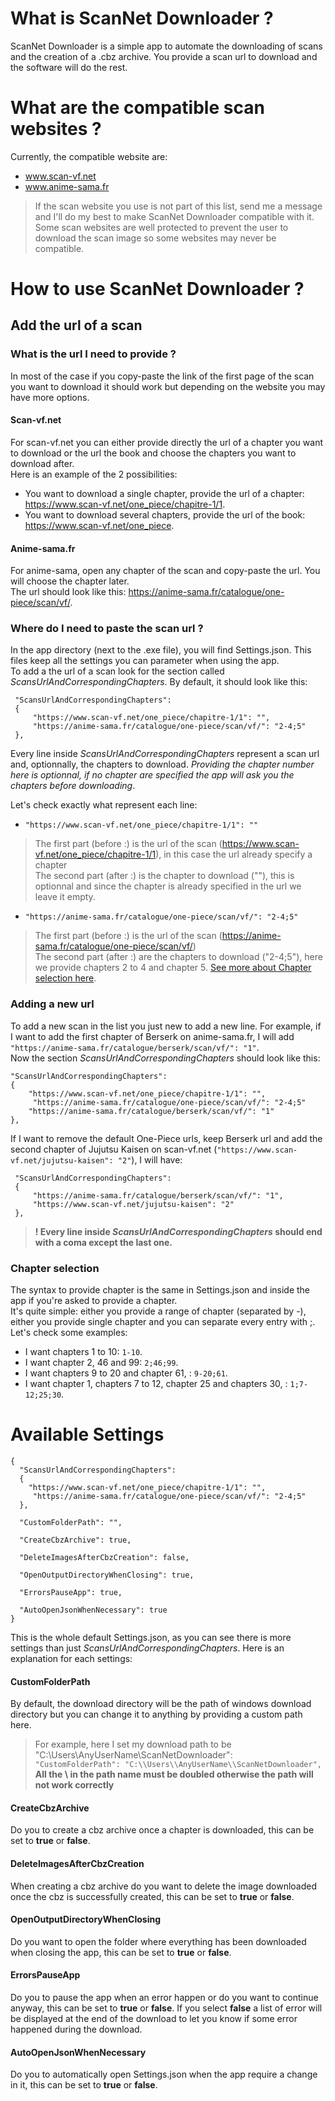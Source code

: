 # What is ScanNet Downloader ?

ScanNet Downloader is a simple app to automate the downloading of scans and the creation of a .cbz archive.
You provide a scan url to download and the software will do the rest.

# What are the compatible scan websites ?

Currently, the compatible website are:
- www.scan-vf.net
- www.anime-sama.fr

> If the scan website you use is not part of this list, send me a message and I'll do my best to make ScanNet Downloader compatible with it.
> Some scan websites are well protected to prevent the user to download the scan image so some websites may never be compatible.

# How to use ScanNet Downloader ?

## Add the url of a scan

### What is the url I need to provide ?
In most of the case if you copy-paste the link of the first page of the scan you want to download it should work but depending on the website you may have more options.

#### Scan-vf.net

For scan-vf.net you can either provide directly the url of a chapter you want to download or the url the book and choose the chapters you want to download after.<br>
Here is an example of the 2 possibilities:
- You want to download a single chapter, provide the url of a chapter: https://www.scan-vf.net/one_piece/chapitre-1/1.
- You want to download several chapters, provide the url of the book: https://www.scan-vf.net/one_piece.

#### Anime-sama.fr

For anime-sama, open any chapter of the scan and copy-paste the url. You will choose the chapter later.<br>
The url should look like this: https://anime-sama.fr/catalogue/one-piece/scan/vf/.

### Where do I need to paste the scan url ?

In the app directory (next to the .exe file), you will find Settings.json. This files keep all the settings you can parameter when using the app.<br>
To add a the url of a scan look for the section called *ScansUrlAndCorrespondingChapters*. By default, it should look like this:
```
 "ScansUrlAndCorrespondingChapters":
 {
     "https://www.scan-vf.net/one_piece/chapitre-1/1": "",
     "https://anime-sama.fr/catalogue/one-piece/scan/vf/": "2-4;5"
 },
```
Every line inside *ScansUrlAndCorrespondingChapters* represent a scan url and, optionnally, the chapters to download. *Providing the chapter number here is optionnal, if no chapter are specified the app will ask you the chapters before downloading*. <br>

Let's check exactly what represent each line:
- `"https://www.scan-vf.net/one_piece/chapitre-1/1": ""`<br>
> The first part (before :) is the url of the scan (https://www.scan-vf.net/one_piece/chapitre-1/1), in this case the url already specify a chapter<br>
> The second part (after :) is the chapter to download (""), this is optionnal and since the chapter is already specified in the url we leave it empty.

- `"https://anime-sama.fr/catalogue/one-piece/scan/vf/": "2-4;5"`<br>
> The first part (before :) is the url of the scan (https://anime-sama.fr/catalogue/one-piece/scan/vf/)<br>
> The second part (after :) are the chapters to download ("2-4;5"), here we provide chapters 2 to 4 and chapter 5. [See more about Chapter selection here](#chapter-selection).

### Adding a new url

To add a new scan in the list you just new to add a new line. For example, if I want to add the first chapter of Berserk on anime-sama.fr, I will add `"https://anime-sama.fr/catalogue/berserk/scan/vf/": "1"`.<br>
Now the section *ScansUrlAndCorrespondingChapters* should look like this:

```
"ScansUrlAndCorrespondingChapters":
{
    "https://www.scan-vf.net/one_piece/chapitre-1/1": "",
     "https://anime-sama.fr/catalogue/one-piece/scan/vf/": "2-4;5"
    "https://anime-sama.fr/catalogue/berserk/scan/vf/": "1"
},
```

If I want to remove the default One-Piece urls, keep Berserk url and add the second chapter of Jujutsu Kaisen on scan-vf.net (`"https://www.scan-vf.net/jujutsu-kaisen": "2"`), I will have:

```
 "ScansUrlAndCorrespondingChapters":
 {
     "https://anime-sama.fr/catalogue/berserk/scan/vf/": "1",
     "https://www.scan-vf.net/jujutsu-kaisen": "2"
 },
```
> **! Every line inside *ScansUrlAndCorrespondingChapters* should end with a coma except the last one.**

### Chapter selection

The syntax to provide chapter is the same in Settings.json and inside the app if you're asked to provide a chapter.<br>
It's quite simple: either you provide a range of chapter (separated by -), either you provide single chapter and you can separate every entry with ;. Let's check some examples:
- I want chapters 1 to 10: `1-10`.
- I want chapter 2, 46 and 99: `2;46;99`.
- I want chapters 9 to 20 and chapter 61, : `9-20;61`.
- I want chapter 1, chapters 7 to 12, chapter 25 and chapters 30, : `1;7-12;25;30`.

# Available Settings
 
```
{
  "ScansUrlAndCorrespondingChapters":
  {
    "https://www.scan-vf.net/one_piece/chapitre-1/1": "",
     "https://anime-sama.fr/catalogue/one-piece/scan/vf/": "2-4;5"
  },

  "CustomFolderPath": "",

  "CreateCbzArchive": true,

  "DeleteImagesAfterCbzCreation": false,

  "OpenOutputDirectoryWhenClosing": true,

  "ErrorsPauseApp": true,

  "AutoOpenJsonWhenNecessary": true
}
```
This is the whole default Settings.json, as you can see there is more settings than just *ScansUrlAndCorrespondingChapters*. Here is an explanation for each settings:

#### CustomFolderPath
By default, the download directory will be the path of windows download directory but you can change it to anything by providing a custom path here.<br>
> For example, here I set my download path to be "C:\Users\AnyUserName\ScanNetDownloader": <br>
> `"CustomFolderPath": "C:\\Users\\AnyUserName\\ScanNetDownloader",`<br>
> **All the \ in the path name must be doubled otherwise the path will not work correctly**

#### CreateCbzArchive
Do you to create a cbz archive once a chapter is downloaded, this can be set to **true** or **false**.

#### DeleteImagesAfterCbzCreation
When creating a cbz archive do you want to delete the image downloaded once the cbz is successfully created, this can be set to **true** or **false**.

#### OpenOutputDirectoryWhenClosing
Do you want to open the folder where everything has been downloaded when closing the app, this can be set to **true** or **false**.

#### ErrorsPauseApp
Do you to pause the app when an error happen or do you want to continue anyway, this can be set to **true** or **false**. If you select **false** a list of error will be displayed at the end of the download to let you know if some error happened during the download.

#### AutoOpenJsonWhenNecessary
Do you to automatically open Settings.json when the app require a change in it, this can be set to **true** or **false**.
